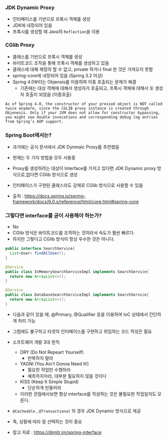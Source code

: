 ### JDK Dynamic Proxy

- 인터페이스를 기반으로 프록시 객체를 생성
- JDK에 내장되어 있음
- 프록시를 생성할 때 Java의 `Reflection`을 이용

### CGlib Proxy

- 클래스를 기반으로 프록시 객체를 생성
- 바이트코드 조작을 통해 프록시 객체를 생성하고 있음
- 클래스에 대해 재정의 할 수 없고, private 하거나 final 한 것은 가져오지 못함
- spring-core에 내장되어 있음 (Spring 3.2 이상)
- Spring 4.0부터는 Objensis를 이용하여 이중 호출되는 문제가 해결
  - 기존에는 대상 객체애 대해서 생성자가 호출되고, 프록시 객체에 대해서 또 생성자 호출이 되었음 (이중호출)

```
As of Spring 4.0, the constructor of your proxied object is NOT called twice anymore, since the CGLIB proxy instance is created through Objenesis. Only if your JVM does not allow for constructor bypassing, you might see double invocations and corresponding debug log entries from Spring’s AOP support.
```

### Spring Boot에서는?

- 과거에는 공식 문서에서 JDK Dynmaic Proxy를 추천했음
- 현재는 두 가지 방법을 모두 사용중
- Proxy를 생성하려는 대상이 Interface를 가지고 있다면 JDK Dynamic proxy 방식으로,없다면 CGlib 방식으로 생성
- 인터페이스가 구현된 클래스라도 강제로 CGlib 방식으로 사용할 수 있음

- 출처 : https://docs.spring.io/spring-framework/docs/6.0.x/reference/html/core.html#spring-core

### 그렇다면 interface를 굳이 사용해야 하는가?

- No
- CGlib 방식은 바이트코드를 조작하는 것이라서 속도가 훨씬 빠르다.
- 하지만 그렇다고 CGlib 방식이 항상 우수한 것은 아니다.

```Java
public interface SearchService{
  List<User> findAllUser();
}

@Service
public class InMemorySearchServiceImpl implements SearchService{
  return new ArrayList<>();
}

@Service
public class DatabaseSearchServiceImpl implements SearchService{
  return new ArrayList<>();
}
```

- 다음과 같이 있을 때, @Primary, @Qualifier 등을 이용하여 IoC 상태에서 간단하게 처리 가능
- 그럼에도 불구하고 타겟의 인터페이스를 구현하고 위임하는 코드 작성은 필요
- 소프트웨어 개발 3대 원칙
  - DRY (Do Not Repeart Yourself)
    - 반복하지 말라
  - YAGNI (You Ain't Gonna Need It!)
    - 필요한 작업만 수행하라
    - 예측하지마라, 대부분 필요하지 않을 것이다
  - KISS (Keep It Simple Stupid)
    - 단순하게 만들어라
  - 이러한 관점에서보면 항상 interface를 작성하는 것은 불필요한 작업일지도 모른다.
- `@Cacheable` , `@Transactional` 의 경우 JDK Dynamic 방식으로 제공
- 즉, 상황에 따라 잘 선택하는 것이 중요

- 참고 자료 : https://dimitr.im/spring-interface
